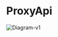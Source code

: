 # ProxyApi

![Diagram-v1](https://user-images.githubusercontent.com/18539472/146798592-e56a54e5-1d32-4760-b5e7-78eb0d5cc90e.jpg)
